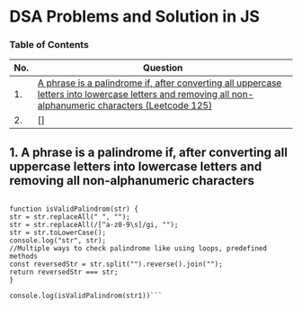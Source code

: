 # DSA Problems and Solution in JS

### Table of Contents

| No. | Question                                                                                                                                                                                                                                                                                          |
| --- | ------------------------------------------------------------------------------------------------------------------------------------------------------------------------------------------------------------------------------------------------------------------------------------------------- |
| 1.  | [A phrase is a palindrome if, after converting all uppercase letters into lowercase letters and removing all non-alphanumeric characters (Leetcode 125)](#a-phrase-is-a-palindrome-if-after-converting-all-uppercase-letters-into-lowercase-letters-and-removing-all-non-alphanumeric-characters) |
| 2.  | []                                                                                                                                                                                                                                                                                                |

## 1. A phrase is a palindrome if, after converting all uppercase letters into lowercase letters and removing all non-alphanumeric characters

````const str1 = "A man, a plan, a canal: Panama99";

function isValidPalindrom(str) {
str = str.replaceAll(" ", "");
str = str.replaceAll(/[^a-z0-9\s]/gi, "");
str = str.toLowerCase();
console.log("str", str);
//Multiple ways to check palindrome like using loops, predefined methods
const reversedStr = str.split("").reverse().join("");
return reversedStr === str;
}

console.log(isValidPalindrom(str1))```
````
